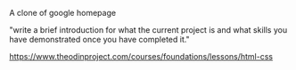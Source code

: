 A clone of google homepage

"write a brief introduction for what the current project is and what skills you have demonstrated once you have completed it."

https://www.theodinproject.com/courses/foundations/lessons/html-css

